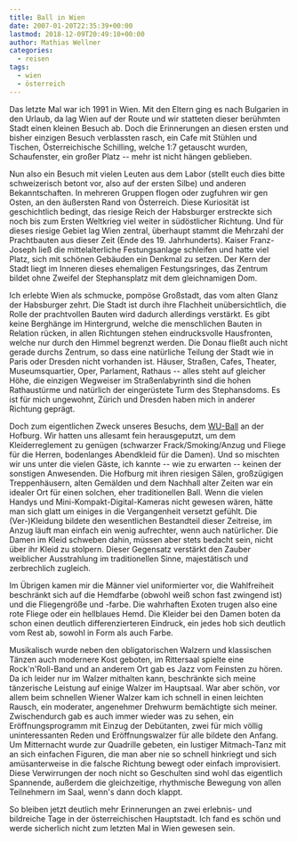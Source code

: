 ```yaml
---
title: Ball in Wien
date: 2007-01-20T22:35:39+00:00
lastmod: 2018-12-09T20:49:10+00:00
author: Mathias Wellner
categories:
  - reisen
tags:
  - wien
  - österreich
---
```

Das letzte Mal war ich 1991 in Wien. Mit den Eltern ging es nach Bulgarien in den Urlaub, da lag Wien auf der Route und wir statteten dieser berühmten Stadt einen kleinen Besuch ab. Doch die Erinnerungen an diesen ersten und bisher einzigen Besuch verblassten rasch, ein Cafe mit Stühlen und Tischen, Österreichische Schilling, welche 1:7 getauscht wurden, Schaufenster, ein großer Platz -- mehr ist nicht hängen geblieben.

Nun also ein Besuch mit vielen Leuten aus dem Labor (stellt euch dies bitte schweizerisch betont vor, also auf der ersten Silbe) und anderen Bekanntschaften. In mehreren Gruppen flogen oder zugfuhren wir gen Osten, an den äußersten Rand von Österreich. Diese Kuriosität ist geschichtlich bedingt, das riesige Reich der Habsburger erstreckte sich noch bis zum Ersten Weltkrieg viel weiter in südöstlicher Richtung. Und für dieses riesige Gebiet lag Wien zentral, überhaupt stammt die Mehrzahl der Prachtbauten aus dieser Zeit (Ende des 19. Jahrhunderts). Kaiser Franz-Joseph ließ die mittelalterliche Festungsanlage schleifen und hatte viel Platz, sich mit schönen Gebäuden ein Denkmal zu setzen. Der Kern der Stadt liegt im Inneren dieses ehemaligen Festungsringes, das Zentrum bildet ohne Zweifel der Stephansplatz mit dem gleichnamigen Dom.

Ich erlebte Wien als schmucke, pompöse Großstadt, das vom alten Glanz der Habsburger zehrt. Die Stadt ist durch ihre Flachheit unübersichtlich, die Rolle der prachtvollen Bauten wird dadurch allerdings verstärkt. Es gibt keine Berghänge im Hintergrund, welche die menschlichen Bauten in Relation rücken, in allen Richtungen stehen eindrucksvolle Hausfronten, welche nur durch den Himmel begrenzt werden. Die Donau fließt auch nicht gerade durchs Zentrum, so dass eine natürliche Teilung der Stadt wie in Paris oder Dresden nicht vorhanden ist. Häuser, Straßen, Cafes, Theater, Museumsquartier, Oper, Parlament, Rathaus -- alles steht auf gleicher Höhe, die einzigen Wegweiser im Straßenlabyrinth sind die hohen Rathaustürme und natürlich der eingerüstete Turm des Stephansdoms. Es ist für mich ungewohnt, Zürich und Dresden haben mich in anderer Richtung geprägt.

Doch zum eigentlichen Zweck unseres Besuchs, dem [WU-Ball](http://www.wuball.at/de/) an der Hofburg. Wir hatten uns allesamt fein herausgeputzt, um dem Kleiderreglement zu genügen (schwarzer Frack/Smoking/Anzug und Fliege für die Herren, bodenlanges Abendkleid für die Damen). Und so mischten wir uns unter die vielen Gäste, ich kannte -- wie zu erwarten -- keinen der sonstigen Anwesenden. Die Hofburg mit ihren riesigen Sälen, großzügigen Treppenhäusern, alten Gemälden und dem Nachhall alter Zeiten war ein idealer Ort für einen solchen, eher traditionellen Ball. Wenn die vielen Handys und Mini-Kompakt-Digital-Kameras nicht gewesen wären, hätte man sich glatt um einiges in die Vergangenheit versetzt gefühlt. Die (Ver-)Kleidung bildete den wesentlichen Bestandteil dieser Zeitreise, im Anzug läuft man einfach ein wenig aufrechter, wenn auch natürlicher. Die Damen im Kleid schweben dahin, müssen aber stets bedacht sein, nicht über ihr Kleid zu stolpern. Dieser Gegensatz verstärkt den Zauber weiblicher Ausstrahlung im traditionellen Sinne, majestätisch und zerbrechlich zugleich.

Im Übrigen kamen mir die Männer viel uniformierter vor, die Wahlfreiheit beschränkt sich auf die Hemdfarbe (obwohl weiß schon fast zwingend ist) und die Fliegengröße und -farbe. Die wahrhaften Exoten trugen also eine rote Fliege oder ein hellblaues Hemd. Die Kleider bei den Damen boten da schon einen deutlich differenzierteren Eindruck, ein jedes hob sich deutlich vom Rest ab, sowohl in Form als auch Farbe.

Musikalisch wurde neben den obligatorischen Walzern und klassischen Tänzen auch modernere Kost geboten, im Rittersaal spielte eine Rock'n'Roll-Band und an anderem Ort gab es Jazz vom Feinsten zu hören. Da ich leider nur im Walzer mithalten kann, beschränkte sich meine tänzerische Leistung auf einige Walzer im Hauptsaal. War aber schön, vor allem beim schnellen Wiener Walzer kam ich schnell in einen leichten Rausch, ein moderater, angenehmer Drehwurm bemächtigte sich meiner. Zwischendurch gab es auch immer wieder was zu sehen, ein Eröffnungsprogramm mit Einzug der Debütanten, zwei für mich völlig uninteressanten Reden und Eröffnungswalzer für alle bildete den Anfang. Um Mitternacht wurde zur Quadrille gebeten, ein lustiger Mitmach-Tanz mit an sich einfachen Figuren, die man aber nie so schnell hinkriegt und sich amüsanterweise in die falsche Richtung bewegt oder einfach improvisiert. Diese Verwirrungen der noch nicht so Geschulten sind wohl das eigentlich Spannende, außerdem die gleichzeitige, rhythmische Bewegung von allen Teilnehmern im Saal, wenn's dann doch klappt.

So bleiben jetzt deutlich mehr Erinnerungen an zwei erlebnis- und bildreiche Tage in der österreichischen Hauptstadt. Ich fand es schön und werde sicherlich nicht zum letzten Mal in Wien gewesen sein.
